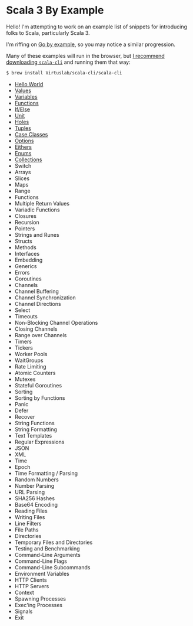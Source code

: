 # Scala 3 By Example

Hello! I'm attempting to work on an example list of snippets for introducing
folks to Scala, particularly Scala 3.

I'm riffing on [Go by example](https://gobyexample.com/), so you may notice a
similar progression.

Many of these examples will run in the browser, but [I recommend downloading `scala-cli`](https://scala-cli.virtuslab.org/) and running them that way:

```bash
$ brew install Virtuslab/scala-cli/scala-cli
```

- [Hello World](hello-world.html)
- [Values](values.html)
- [Variables](variables.html)
- [Functions](functions.html)
- [If/Else](if-else.html)
- [Unit](unit.html)
- [Holes](holes.html)
- [Tuples](tuples.html)
- [Case Classes](case-classes.html)
- [Options](options.html)
- [Eithers](eithers.html)
- [Enums](enums.html)
- [Collections](collections.html)
- Switch
- Arrays
- Slices
- Maps
- Range
- Functions
- Multiple Return Values
- Variadic Functions
- Closures
- Recursion
- Pointers
- Strings and Runes
- Structs
- Methods
- Interfaces
- Embedding
- Generics
- Errors
- Goroutines
- Channels
- Channel Buffering
- Channel Synchronization
- Channel Directions
- Select
- Timeouts
- Non-Blocking Channel Operations
- Closing Channels
- Range over Channels
- Timers
- Tickers
- Worker Pools
- WaitGroups
- Rate Limiting
- Atomic Counters
- Mutexes
- Stateful Goroutines
- Sorting
- Sorting by Functions
- Panic
- Defer
- Recover
- String Functions
- String Formatting
- Text Templates
- Regular Expressions
- JSON
- XML
- Time
- Epoch
- Time Formatting / Parsing
- Random Numbers
- Number Parsing
- URL Parsing
- SHA256 Hashes
- Base64 Encoding
- Reading Files
- Writing Files
- Line Filters
- File Paths
- Directories
- Temporary Files and Directories
- Testing and Benchmarking
- Command-Line Arguments
- Command-Line Flags
- Command-Line Subcommands
- Environment Variables
- HTTP Clients
- HTTP Servers
- Context
- Spawning Processes
- Exec'ing Processes
- Signals
- Exit
